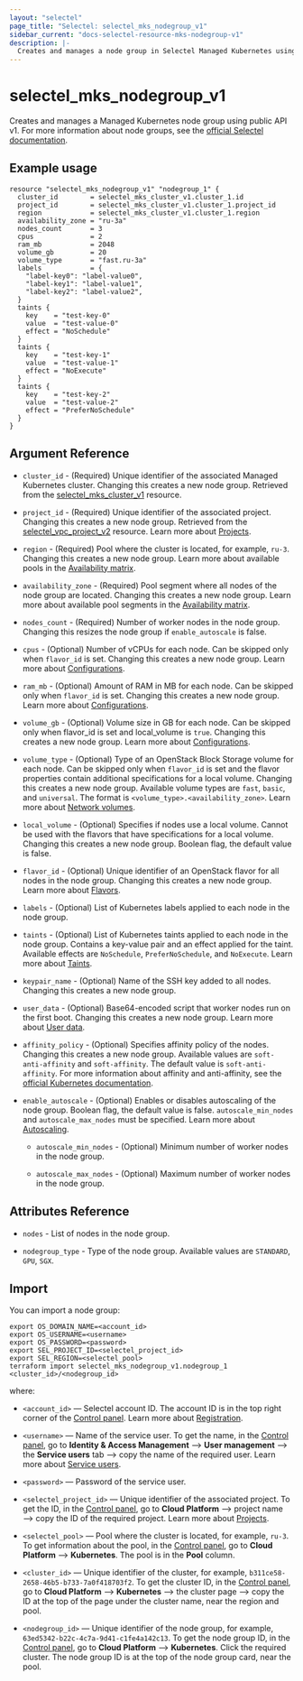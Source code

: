 ```yaml
---
layout: "selectel"
page_title: "Selectel: selectel_mks_nodegroup_v1"
sidebar_current: "docs-selectel-resource-mks-nodegroup-v1"
description: |-
  Creates and manages a node group in Selectel Managed Kubernetes using public API v1.
---
```


# selectel\_mks\_nodegroup\_v1

Creates and manages a Managed Kubernetes node group using public API v1. For more information about node groups, see the [official Selectel documentation](https://docs.selectel.ru/en/cloud/managed-kubernetes/node-groups/).

## Example usage

```hcl
resource "selectel_mks_nodegroup_v1" "nodegroup_1" {
  cluster_id        = selectel_mks_cluster_v1.cluster_1.id
  project_id        = selectel_mks_cluster_v1.cluster_1.project_id
  region            = selectel_mks_cluster_v1.cluster_1.region
  availability_zone = "ru-3a"
  nodes_count       = 3
  cpus              = 2
  ram_mb            = 2048
  volume_gb         = 20
  volume_type       = "fast.ru-3a"
  labels            = {
    "label-key0": "label-value0",
    "label-key1": "label-value1",
    "label-key2": "label-value2",
  }
  taints {
    key    = "test-key-0"
    value  = "test-value-0"
    effect = "NoSchedule"
  }
  taints {
    key    = "test-key-1"
    value  = "test-value-1"
    effect = "NoExecute"
  }
  taints {
    key    = "test-key-2"
    value  = "test-value-2"
    effect = "PreferNoSchedule"
  }
}
```

## Argument Reference

* `cluster_id` - (Required) Unique identifier of the associated Managed Kubernetes cluster. Changing this creates a new node group. Retrieved from the [selectel_mks_cluster_v1](https://registry.terraform.io/providers/selectel/selectel/latest/docs/resources/mks_cluster_v1) resource.

* `project_id` - (Required) Unique identifier of the associated project. Changing this creates a new node group. Retrieved from the [selectel_vpc_project_v2](https://registry.terraform.io/providers/selectel/selectel/latest/docs/resources/vpc_project_v2) resource. Learn more about [Projects](https://docs.selectel.ru/en/cloud/managed-kubernetes/about/projects/).

* `region` - (Required) Pool where the cluster is located, for example, `ru-3`. Changing this creates a new node group. Learn more about available pools in the [Availability matrix](https://docs.selectel.ru/en/control-panel-actions/availability-matrix/#managed-kubernetes).

* `availability_zone` - (Required) Pool segment where all nodes of the node group are located. Changing this creates a new node group. Learn more about available pool segments in the [Availability matrix](https://docs.selectel.ru/en/control-panel-actions/availability-matrix/#managed-kubernetes).  

* `nodes_count` - (Required) Number of worker nodes in the node group. Changing this resizes the node group if `enable_autoscale` is false.

* `cpus` - (Optional) Number of vCPUs for each node. Can be skipped only when `flavor_id` is set. Changing this creates a new node group. Learn more about [Configurations](https://docs.selectel.ru/en/cloud/managed-kubernetes/node-groups/configurations/).

* `ram_mb` - (Optional) Amount of RAM in MB for each node. Can be skipped only when `flavor_id` is set. Changing this creates a new node group. Learn more about [Configurations](https://docs.selectel.ru/en/cloud/managed-kubernetes/node-groups/configurations/).

* `volume_gb` - (Optional) Volume size in GB for each node. Can be skipped only when flavor_id is set and local_volume is `true`. Changing this creates a new node group.  Learn more about [Configurations](https://docs.selectel.ru/en/cloud/managed-kubernetes/node-groups/configurations/).

* `volume_type` - (Optional) Type of an OpenStack Block Storage volume for each node. Can be skipped only when `flavor_id` is set and the flavor properties contain additional specifications for a local volume. Changing this creates a new node group. Available volume types are `fast`, `basic`, and `universal`. The format is `<volume_type>.<availability_zone>`. Learn more about [Network volumes](https://docs.selectel.ru/en/cloud/servers/volumes/about-network-volumes/).

* `local_volume` - (Optional) Specifies if nodes use a local volume. Cannot be used with the flavors that have specifications for a local volume. Changing this creates a new node group. Boolean flag, the default value is false.

* `flavor_id` - (Optional) Unique identifier of an OpenStack flavor for all nodes in the node group. Changing this creates a new node group. Learn more about [Flavors](https://docs.selectel.ru/en/cloud/managed-kubernetes/node-groups/configurations/#create-node-group-with-prebuilt-cloud-server-configuration).

* `labels` - (Optional) List of Kubernetes labels applied to each node in the node group.

* `taints` - (Optional) List of Kubernetes taints applied to each node in the node group. Contains a key-value pair and an effect applied for the taint. Available effects are `NoSchedule`, `PreferNoSchedule`, and `NoExecute`. Learn more about [Taints](https://docs.selectel.ru/en/cloud/managed-kubernetes/node-groups/add-taints/).

* `keypair_name` - (Optional) Name of the SSH key added to all nodes. Changing this creates a new node group.

* `user_data` - (Optional) Base64-encoded script that worker nodes run on the first boot. Changing this creates a new node group. Learn more about [User data](https://docs.selectel.ru/en/cloud/managed-kubernetes/node-groups/user-data/).

* `affinity_policy` - (Optional) Specifies affinity policy of the nodes. Changing this creates a new node group. Available values are `soft-anti-affinity` and `soft-affinity`. The default value is `soft-anti-affinity`. For more information about affinity and anti-affinity, see the [official Kubernetes documentation](https://kubernetes.io/docs/concepts/scheduling-eviction/assign-pod-node/#affinity-and-anti-affinity).

* `enable_autoscale` - (Optional) Enables or disables autoscaling of the node group. Boolean flag, the default value is false. `autoscale_min_nodes` and `autoscale_max_nodes` must be specified. Learn more about [Autoscaling](https://docs.selectel.ru/en/cloud/managed-kubernetes/node-groups/cluster-autoscaler/).

  * `autoscale_min_nodes` - (Optional) Minimum number of worker nodes in the node group.

  * `autoscale_max_nodes` - (Optional) Maximum number of worker nodes in the node group.

## Attributes Reference

* `nodes` - List of nodes in the node group.

* `nodegroup_type` - Type of the node group. Available values are `STANDARD`, `GPU`, `SGX`.

## Import

You can import a node group:

```shell
export OS_DOMAIN_NAME=<account_id>
export OS_USERNAME=<username>
export OS_PASSWORD=<password>
export SEL_PROJECT_ID=<selectel_project_id>
export SEL_REGION=<selectel_pool>
terraform import selectel_mks_nodegroup_v1.nodegroup_1 <cluster_id>/<nodegroup_id>
```

where:

* `<account_id>` — Selectel account ID. The account ID is in the top right corner of the [Control panel](https://my.selectel.ru/). Learn more about [Registration](https://docs.selectel.ru/en/control-panel-actions/account/registration/).

* `<username>` — Name of the service user. To get the name, in the [Control panel](https://my.selectel.ru/iam/users_management/users?type=service), go to **Identity & Access Management** ⟶ **User management** ⟶ the **Service users** tab ⟶ copy the name of the required user. Learn more about [Service users](https://docs.selectel.ru/en/control-panel-actions/users-and-roles/user-types-and-roles/).

* `<password>` — Password of the service user. 

* `<selectel_project_id>` — Unique identifier of the associated project. To get the ID, in the [Control panel](https://my.selectel.ru/vpc/mks), go to **Cloud Platform** ⟶ project name ⟶ copy the ID of the required project. Learn more about [Projects](https://docs.selectel.ru/en/cloud/managed-kubernetes/about/projects/).

* `<selectel_pool>` — Pool where the cluster is located, for example, `ru-3`. To get information about the pool, in the [Control panel](https://my.selectel.ru/vpc/mks/), go to **Cloud Platform** ⟶ **Kubernetes**. The pool is in the **Pool** column.

* `<cluster_id>` — Unique identifier of the cluster, for example, `b311ce58-2658-46b5-b733-7a0f418703f2`. To get the cluster ID, in the [Control panel](https://my.selectel.ru/vpc/mks/), go to **Cloud Platform** ⟶ **Kubernetes** ⟶ the cluster page ⟶ copy the ID at the top of the page under the cluster name, near the region and pool.

* `<nodegroup_id>` — Unique identifier of the node group, for example, `63ed5342-b22c-4c7a-9d41-c1fe4a142c13`. To get the node group ID, in the [Control panel](https://my.selectel.ru/vpc/mks/), go to **Cloud Platform** ⟶ **Kubernetes**. Click the required cluster. The node group ID is at the top of the node group card, near the pool.
